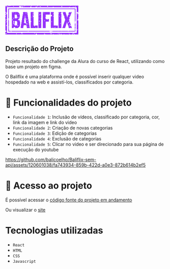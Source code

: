 ![logo Baliflix](./src/assets/imagens/logoBaliflix.png)

## Descrição do Projeto

Projeto resultado do challenge da Alura do curso de React, utilizando como base um projeto em figma.

O Baliflix é uma plataforma onde é possível inserir qualquer video hospedado na web e assistí-los, classificados por categoria.

# 🔨 Funcionalidades do projeto

- `Funcionalidade 1`: Inclusão de vídeos, classificado por categoria, cor, link da imagem e link do video
- `Funcionalidade 2`: Criação de novas categorias
- `Funcionalidade 3`: Edição de categorias
- `Funcionalidade 4`: Exclusão de categorias
- `Funcionalidade 5`: Clicar no video e ser direcionado para sua página de execução do youtube


https://github.com/balicoelho/Baliflix-sem-api/assets/120601038/fa743934-859b-422d-a0e3-872b614b2ef5


# 📁 Acesso ao projeto

É possível acessar o [código fonte do projeto em andamento](https://github.com/balicoelho/Baliflix-sem-api)

Ou visualizar o [site](https://baliflix-sem-api.vercel.app/)

# Tecnologias utilizadas

- `React`
- `HTML`
- `CSS`
- `Javascript`
